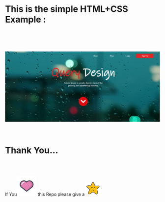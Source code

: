 <h1>This is the simple HTML+CSS Example : </h1>
<br>
<br>
<br>
<br>
<img src="Image/Sample.png">
</img>
<br>
<br>
<br>
<h1>Thank You... </h1>
<br><br>
<p> If You<img src="Image/heart.png"></img> this Repo please give a <img src="Image/star.png"></img></p>
<br>
